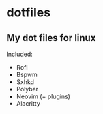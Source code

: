 # dotfiles
## My dot files for linux

Included:
* Rofi
* Bspwm
* Sxhkd
* Polybar
* Neovim (+ plugins)
* Alacritty
